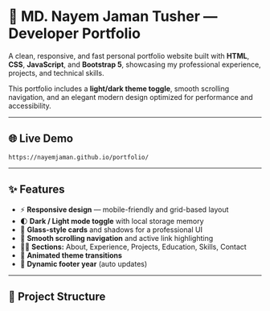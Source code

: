 # 💼 MD. Nayem Jaman Tusher — Developer Portfolio

A clean, responsive, and fast personal portfolio website built with **HTML**, **CSS**, **JavaScript**, and **Bootstrap 5**, showcasing my professional experience, projects, and technical skills.

This portfolio includes a **light/dark theme toggle**, smooth scrolling navigation, and an elegant modern design optimized for performance and accessibility.

---

## 🌐 Live Demo


`https://nayemjaman.github.io/portfolio/`

---

## ✨ Features

- ⚡ **Responsive design** — mobile-friendly and grid-based layout  
- 🌓 **Dark / Light mode toggle** with local storage memory  
- 🎨 **Glass-style cards** and shadows for a professional UI  
- 🔗 **Smooth scrolling navigation** and active link highlighting  
- 👨‍💻 **Sections:** About, Experience, Projects, Education, Skills, Contact  
- 🔄 **Animated theme transitions**  
- 📆 **Dynamic footer year** (auto updates)

---

## 🧱 Project Structure
